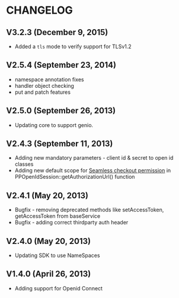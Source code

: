 
# CHANGELOG

## V3.2.3 (December 9, 2015)

   * Added a `tls` mode to verify support for TLSv1.2

## V2.5.4 (September 23, 2014)

   * namespace annotation fixes
   * handler object checking
   * put and patch features

## V2.5.0 (September 26, 2013)

   * Updating core to support genio.

## V2.4.3 (September 11, 2013)

   * Adding new mandatory parameters - client id & secret to open id classes
   * Adding new default scope for [Seamless checkout permission](https://developer.paypal.com/webapps/developer/docs/integration/direct/log-in-with-paypal/detailed/#seamlesscheckout) in PPOpenIdSession::getAuthorizationUrl() function

## V2.4.1 (May 20, 2013)
   * Bugfix - removing deprecated methods like setAccessToken, getAccessToken from baseService 
   * Bugfix - adding correct thirdparty auth header
   
## V2.4.0 (May 20, 2013)
   * Updating SDK to use NameSpaces
   

## V1.4.0 (April 26, 2013)
   * Adding support for Openid Connect
   

